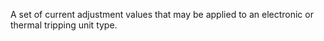 A set of current adjustment values that may be applied to an electronic or thermal tripping unit type.